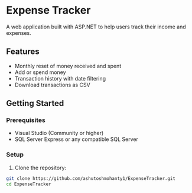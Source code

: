 # Expense Tracker

A web application built with ASP.NET to help users track their income and expenses.

## Features
- Monthly reset of money received and spent
- Add or spend money
- Transaction history with date filtering
- Download transactions as CSV

## Getting Started

### Prerequisites
- Visual Studio (Community or higher)
- SQL Server Express or any compatible SQL Server

### Setup
1. Clone the repository:
```bash
git clone https://github.com/ashutoshmohanty1/ExpenseTracker.git
cd ExpenseTracker
